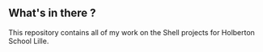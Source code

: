 ## What's in there ?
This repository contains all of my work on the Shell projects for Holberton School Lille.